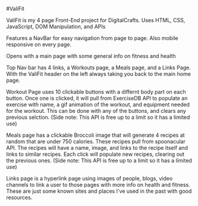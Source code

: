 #ValiFit

ValiFit is my 4 page Front-End project for DigitalCrafts.
Uses HTML, CSS, JavaScript, DOM Manipulation, and APIs

Features a NavBar for easy navigation from page to page.
Also mobile responsive on every page.

Opens with a main page with some general info on fitness and health

Top Nav bar has 4 links, a Workouts page, a Meals page, and a Links Page. With the ValiFit header on the left always taking you back to the main home page.

Workout Page uses 10 clickable buttons with a differnt body part on each button. Once one is clicked, it will pull from ExerciseDB API to populate an exercise 
with name, a gif animation of the workout, and equipment needed for the workout. This can be done with any of the buttons, and clears any previous selction.
(Side note: This API is free up to a limit so it has a limited use)

Meals page has a clickable Broccoli image that will generate 4 recipes at random that are under 750 calories. These recipes pull from spoonacular API. 
The recipes will have a name, image, and links to the recipe itself and links to similar recipes. 
Each click will populate new recipes, clearing out the previous ones.
(Side note: This API is free up to a limit so it has a limited use)

Links page is a hyperlink page using images of people, blogs, video channels to link a user to those pages with more info on health and fitness. 
These are just some known sites and places I've used in the past with good resources.
